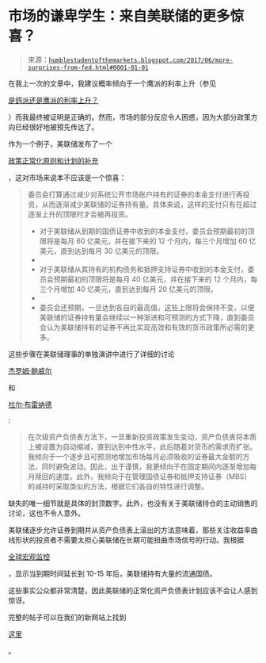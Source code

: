 <!--yml

类别：未分类

日期：2024-05-18 02:52:23

-->

# 市场的谦卑学生：来自美联储的更多惊喜？

> 来源：[`humblestudentofthemarkets.blogspot.com/2017/06/more-surprises-from-fed.html#0001-01-01`](https://humblestudentofthemarkets.blogspot.com/2017/06/more-surprises-from-fed.html#0001-01-01)

在我上一次的文章中，我建议概率倾向于一个鹰派的利率上升（参见

[是鸽派还是鹰派的利率上升？](https://humblestudentofthemarkets.com/2017/06/13/a-dovish-or-hawkish-rate-hike/)

）而我最终被证明是正确的。然而，市场的部分反应令人困惑，因为大部分政策方向已经很好地被预先传达了。

作为一个例子，美联储发布了一个

[政策正常化原则和计划的补充](https://www.federalreserve.gov/newsevents/pressreleases/monetary20170614c.htm)

，这对市场来说本不应该是一个惊喜：

> 委员会打算通过减少对系统公开市场账户持有的证券的本金支付进行再投资，从而逐渐减少美联储的证券持有量。具体来说，这样的支付只有在超过逐渐上升的顶限时才会被再投资。
> 
> +   对于美联储从到期的国债证券中收到的本金支付，委员会预期最初的顶限将是每月 60 亿美元，并在接下来的 12 个月内，每三个月增加 60 亿美元，直到达到每月 30 亿美元的顶限。
> +   
> +   对于美联储从其持有的机构债务和抵押支持证券中收到的本金支付，委员会预期最初的顶限将是每月 40 亿美元，并在接下来的 12 个月内，每三个月增加 40 亿美元，直到达到每月 20 亿美元的顶限。
> +   
> +   委员会还预期，一旦达到各自的最高值，这些上限将会保持不变，以便美联储的证券持有量会继续以一种渐进和可预测的方式下降，直到委员会认为美联储持有的证券不再比实现高效和有效的货币政策所必需的更多。

这些步骤在美联储理事的单独演讲中进行了详细的讨论

[杰罗姆·鲍威尔](https://www.federalreserve.gov/newsevents/speech/powell20170601a.htm)

和

[拉尔·布雷纳德](https://www.federalreserve.gov/newsevents/speech/brainard20170530a.htm)

:

> 在次级资产负债表方法下，一旦重新投资政策发生变动，资产负债表将本质上被设置为自动缩减，直到达到中性水平，此后随着对货币的需求而扩张。我倾向于一个逐步且可预测地增加市场每月必须吸收的证券最大金额的方法，同时避免波动。因此，出于谨慎，我更倾向于在固定期间内逐渐增加每月赎回的速度。此外，我倾向于在管理国债证券和抵押支持证券（MBS）的减持时采取类似的方法，根据它们各自的特性进行调整。

缺失的唯一细节就是具体的封顶数字。此外，也没有关于美联储持仓的主动销售的讨论，这也不令人意外。

美联储逐步允许证券到期并从资产负债表上滚出的方法意味着，那些关注收益率曲线形状的投资者不需要太担心美联储在长期可能扭曲市场信号的行动。我根据

[全球宏观监控](https://macromon.wordpress.com/2017/06/13/reflexivity-and-why-the-fed-must-sell-the-long-end/)

，显示当到期时间延长到 10-15 年后，美联储持有大量的流通国债。

这些事实公众都非常清楚，因此美联储的正常化资产负债表计划应该不会让人感到惊讶。

完整的帖子可以在我们的新网站上找到

[这里](https://humblestudentofthemarkets.com/2017/06/15/more-surprises-from-the-fed/)

。
